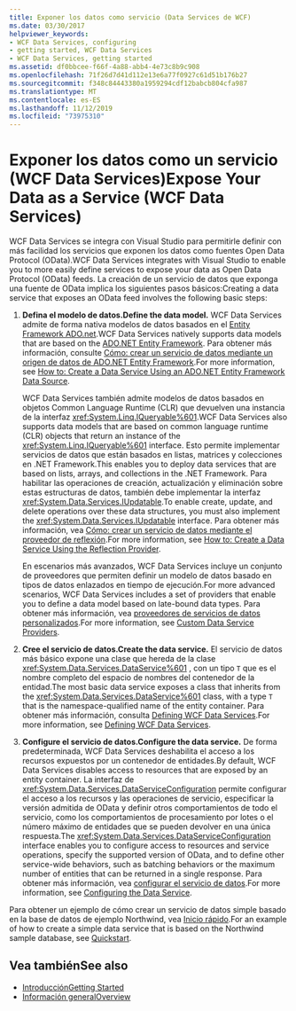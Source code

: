 ```yaml
---
title: Exponer los datos como servicio (Data Services de WCF)
ms.date: 03/30/2017
helpviewer_keywords:
- WCF Data Services, configuring
- getting started, WCF Data Services
- WCF Data Services, getting started
ms.assetid: df0bbcee-f66f-4a88-abb4-4e73c8b9c908
ms.openlocfilehash: 71f26d7d41d112e13e6a77f0927c61d51b176b27
ms.sourcegitcommit: f348c84443380a1959294cdf12babcb804cfa987
ms.translationtype: MT
ms.contentlocale: es-ES
ms.lasthandoff: 11/12/2019
ms.locfileid: "73975310"
---
```

# <a name="expose-your-data-as-a-service-wcf-data-services"></a><span data-ttu-id="c2ccc-102">Exponer los datos como un servicio (WCF Data Services)</span><span class="sxs-lookup"><span data-stu-id="c2ccc-102">Expose Your Data as a Service (WCF Data Services)</span></span>

<span data-ttu-id="c2ccc-103">WCF Data Services se integra con Visual Studio para permitirle definir con más facilidad los servicios que exponen los datos como fuentes Open Data Protocol (OData).</span><span class="sxs-lookup"><span data-stu-id="c2ccc-103">WCF Data Services integrates with Visual Studio to enable you to more easily define services to expose your data as Open Data Protocol (OData) feeds.</span></span> <span data-ttu-id="c2ccc-104">La creación de un servicio de datos que exponga una fuente de OData implica los siguientes pasos básicos:</span><span class="sxs-lookup"><span data-stu-id="c2ccc-104">Creating a data service that exposes an OData feed involves the following basic steps:</span></span>

1. <span data-ttu-id="c2ccc-105">**Defina el modelo de datos.**</span><span class="sxs-lookup"><span data-stu-id="c2ccc-105">**Define the data model.**</span></span> <span data-ttu-id="c2ccc-106">WCF Data Services admite de forma nativa modelos de datos basados en el [Entity Framework ADO.net](../adonet/ef/index.md).</span><span class="sxs-lookup"><span data-stu-id="c2ccc-106">WCF Data Services natively supports data models that are based on the [ADO.NET Entity Framework](../adonet/ef/index.md).</span></span> <span data-ttu-id="c2ccc-107">Para obtener más información, consulte [Cómo: crear un servicio de datos mediante un origen de datos de ADO.NET Entity Framework](create-a-data-service-using-an-adonet-ef-data-wcf.md).</span><span class="sxs-lookup"><span data-stu-id="c2ccc-107">For more information, see [How to: Create a Data Service Using an ADO.NET Entity Framework Data Source](create-a-data-service-using-an-adonet-ef-data-wcf.md).</span></span>

     <span data-ttu-id="c2ccc-108">WCF Data Services también admite modelos de datos basados en objetos Common Language Runtime (CLR) que devuelven una instancia de la interfaz <xref:System.Linq.IQueryable%601>.</span><span class="sxs-lookup"><span data-stu-id="c2ccc-108">WCF Data Services also supports data models that are based on common language runtime (CLR) objects that return an instance of the <xref:System.Linq.IQueryable%601> interface.</span></span> <span data-ttu-id="c2ccc-109">Esto permite implementar servicios de datos que están basados en listas, matrices y colecciones en .NET Framework.</span><span class="sxs-lookup"><span data-stu-id="c2ccc-109">This enables you to deploy data services that are based on lists, arrays, and collections in the .NET Framework.</span></span> <span data-ttu-id="c2ccc-110">Para habilitar las operaciones de creación, actualización y eliminación sobre estas estructuras de datos, también debe implementar la interfaz <xref:System.Data.Services.IUpdatable>.</span><span class="sxs-lookup"><span data-stu-id="c2ccc-110">To enable create, update, and delete operations over these data structures, you must also implement the <xref:System.Data.Services.IUpdatable> interface.</span></span> <span data-ttu-id="c2ccc-111">Para obtener más información, vea [Cómo: crear un servicio de datos mediante el proveedor de reflexión](create-a-data-service-using-rp-wcf-data-services.md).</span><span class="sxs-lookup"><span data-stu-id="c2ccc-111">For more information, see [How to: Create a Data Service Using the Reflection Provider](create-a-data-service-using-rp-wcf-data-services.md).</span></span>

     <span data-ttu-id="c2ccc-112">En escenarios más avanzados, WCF Data Services incluye un conjunto de proveedores que permiten definir un modelo de datos basado en tipos de datos enlazados en tiempo de ejecución.</span><span class="sxs-lookup"><span data-stu-id="c2ccc-112">For more advanced scenarios, WCF Data Services includes a set of providers that enable you to define a data model based on late-bound data types.</span></span> <span data-ttu-id="c2ccc-113">Para obtener más información, vea [proveedores de servicios de datos personalizados](custom-data-service-providers-wcf-data-services.md).</span><span class="sxs-lookup"><span data-stu-id="c2ccc-113">For more information, see [Custom Data Service Providers](custom-data-service-providers-wcf-data-services.md).</span></span>

2. <span data-ttu-id="c2ccc-114">**Cree el servicio de datos.**</span><span class="sxs-lookup"><span data-stu-id="c2ccc-114">**Create the data service.**</span></span> <span data-ttu-id="c2ccc-115">El servicio de datos más básico expone una clase que hereda de la clase <xref:System.Data.Services.DataService%601> , con un tipo `T` que es el nombre completo del espacio de nombres del contenedor de la entidad.</span><span class="sxs-lookup"><span data-stu-id="c2ccc-115">The most basic data service exposes a class that inherits from the <xref:System.Data.Services.DataService%601> class, with a type `T` that is the namespace-qualified name of the entity container.</span></span> <span data-ttu-id="c2ccc-116">Para obtener más información, consulta [Defining WCF Data Services](defining-wcf-data-services.md).</span><span class="sxs-lookup"><span data-stu-id="c2ccc-116">For more information, see [Defining WCF Data Services](defining-wcf-data-services.md).</span></span>

3. <span data-ttu-id="c2ccc-117">**Configure el servicio de datos.**</span><span class="sxs-lookup"><span data-stu-id="c2ccc-117">**Configure the data service.**</span></span> <span data-ttu-id="c2ccc-118">De forma predeterminada, WCF Data Services deshabilita el acceso a los recursos expuestos por un contenedor de entidades.</span><span class="sxs-lookup"><span data-stu-id="c2ccc-118">By default, WCF Data Services disables access to resources that are exposed by an entity container.</span></span> <span data-ttu-id="c2ccc-119">La interfaz de <xref:System.Data.Services.DataServiceConfiguration> permite configurar el acceso a los recursos y las operaciones de servicio, especificar la versión admitida de OData y definir otros comportamientos de todo el servicio, como los comportamientos de procesamiento por lotes o el número máximo de entidades que se pueden devolver en una única respuesta.</span><span class="sxs-lookup"><span data-stu-id="c2ccc-119">The <xref:System.Data.Services.DataServiceConfiguration> interface enables you to configure access to resources and service operations, specify the supported version of OData, and to define other service-wide behaviors, such as batching behaviors or the maximum number of entities that can be returned in a single response.</span></span> <span data-ttu-id="c2ccc-120">Para obtener más información, vea [configurar el servicio de datos](configuring-the-data-service-wcf-data-services.md).</span><span class="sxs-lookup"><span data-stu-id="c2ccc-120">For more information, see [Configuring the Data Service](configuring-the-data-service-wcf-data-services.md).</span></span>

<span data-ttu-id="c2ccc-121">Para obtener un ejemplo de cómo crear un servicio de datos simple basado en la base de datos de ejemplo Northwind, vea [Inicio rápido](quickstart-wcf-data-services.md).</span><span class="sxs-lookup"><span data-stu-id="c2ccc-121">For an example of how to create a simple data service that is based on the Northwind sample database, see [Quickstart](quickstart-wcf-data-services.md).</span></span>

## <a name="see-also"></a><span data-ttu-id="c2ccc-122">Vea también</span><span class="sxs-lookup"><span data-stu-id="c2ccc-122">See also</span></span>

- [<span data-ttu-id="c2ccc-123">Introducción</span><span class="sxs-lookup"><span data-stu-id="c2ccc-123">Getting Started</span></span>](getting-started-with-wcf-data-services.md)
- [<span data-ttu-id="c2ccc-124">Información general</span><span class="sxs-lookup"><span data-stu-id="c2ccc-124">Overview</span></span>](wcf-data-services-overview.md)
